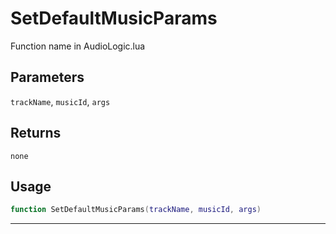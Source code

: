 # SetDefaultMusicParams
Function name in AudioLogic.lua
## Parameters
`trackName`, `musicId`, `args`
## Returns
`none`
## Usage
```lua
function SetDefaultMusicParams(trackName, musicId, args)
```
---
